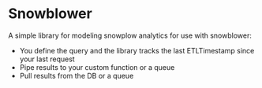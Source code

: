# Snowblower

A simple library for modeling snowplow analytics for use with snowblower:

- You define the query and the library tracks the last ETLTimestamp since your last request
- Pipe results to your custom function or a queue
- Pull results from the DB or a queue
